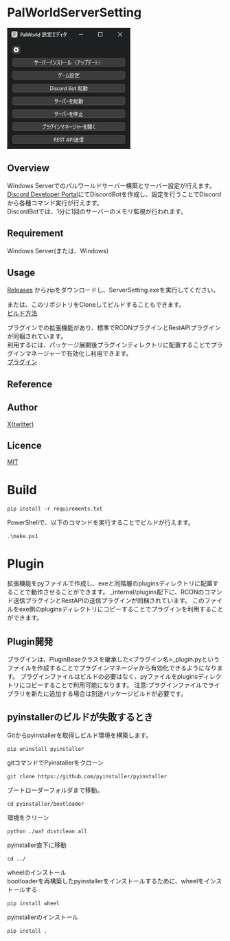 # PalWorldServerSetting

![MainMenu](https://github.com/yatumine/palserver_settings/blob/main/docs/images/main_menu.png) 


## Overview
Windows Serverでのパルワールドサーバー構築とサーバー設定が行えます。  
[Discord Developer Portal](https://discord.com/developers/applications)にてDiscordBotを作成し、設定を行うことでDiscordから各種コマンド実行が行えます。  
DiscordBotでは、1分に1回のサーバーのメモリ監視が行われます。  


## Requirement
Windows Server(または、Windows)

## Usage
[Releases](https://github.com/yatumine/palserver_settings/releases) からzipをダウンロードし、ServerSetting.exeを実行してください。

または、このリポジトリをCloneしてビルドすることもできます。  
[ビルド方法](#Build)

プラグインでの拡張機能があり、標準でRCONプラグインとRestAPIプラグインが同梱されています。  
利用するには、パッケージ展開後プラグインディレクトリに配置することでプラグインマネージャーで有効化し利用できます。  
[プラグイン](#Plugin)

## Reference

## Author

[X(twitter)](https://x.com/KmmrTech)

## Licence

[MIT](https://github.com/yatumine/palserver_settings?tab=MIT-1-ov-file)


# Build

```
pip install -r requirements.txt
```

PowerShellで、以下のコマンドを実行することでビルドが行えます。  
```
.\make.ps1
```

# Plugin
拡張機能をpyファイルで作成し、exeと同階層のpluginsディレクトリに配置することで動作させることができます。
_internal/plugins配下に、RCONのコマンド送信プラグインとRestAPIの送信プラグインが同梱されています。
このファイルをexe側のpluginsディレクトリにコピーすることでプラグインを利用することができます。

## Plugin開発
プラグインは、PluginBaseクラスを継承した<プラグイン名>_plugin.pyというファイルを作成することでプラグインマネージャから有効化できるようになります。
プラグインファイルはビルドの必要はなく、pyファイルをpluginsディレクトリにコピーすることで利用可能になります。
注意:プラグインファイルでライブラリを新たに追加する場合は別途パッケージビルドが必要です。

## pyinstallerのビルドが失敗するとき
Gitからpyinstallerを取得しビルド環境を構築します。  
```
pip uninstall pyinstaller
```

gitコマンドでPyinstallerをクローン  
```
git clone https://github.com/pyinstaller/pyinstaller
```

ブートローダーフォルダまで移動。  
```
cd pyinstaller/bootloader
```

環境をクリーン  
```
python ./waf distclean all
```

pyinstaller直下に移動  
```
cd ../
```

wheelのインストール  
bootloaderを再構築したpyinstallerをインストールするために、wheelをインストールする  
```
pip install wheel
```

pyinstallerのインストール  
```
pip install .
```
